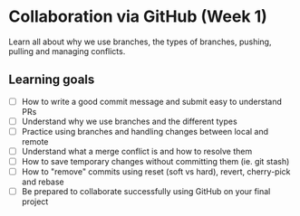 # Collaboration via GitHub (Week 1)

Learn all about why we use branches, the types of branches, pushing, pulling and managing conflicts.

## Learning goals

- [ ] How to write a good commit message and submit easy to understand PRs
- [ ] Understand why we use branches and the different types
- [ ] Practice using branches and handling changes between local and remote
- [ ] Understand what a merge conflict is and how to resolve them
- [ ] How to save temporary changes without committing them (ie. git stash)
- [ ] How to "remove" commits using reset (soft vs hard), revert, cherry-pick and rebase
- [ ] Be prepared to collaborate successfully using GitHub on your final project

